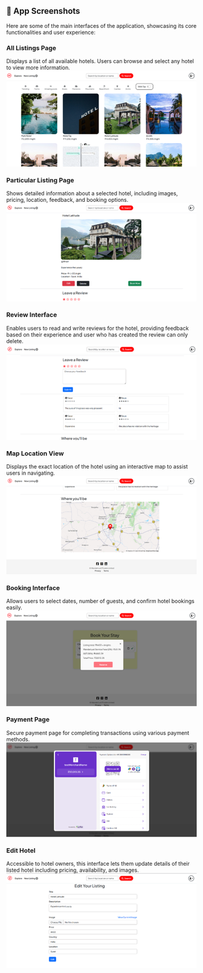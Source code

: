 ## 📸 App Screenshots

Here are some of the main interfaces of the application, showcasing its core functionalities and user experience:

### All Listings Page  
Displays a list of all available hotels. Users can browse and select any hotel to view more information.  
![All Listings](assets/screenshots/Screenshot%202025-07-13%20214259.png)

### Particular Listing Page  
Shows detailed information about a selected hotel, including images, pricing, location, feedback, and booking options.  
![Particular Listing](assets/screenshots/Screenshot%202025-07-13%20214330.png)

### Review Interface  
Enables users to read and write reviews for the hotel, providing feedback based on their experience and user who has created the review can only delete.  
![Review](assets/screenshots/Screenshot%202025-07-13%20214642.png)

### Map Location View  
Displays the exact location of the hotel using an interactive map to assist users in navigating.  
![Map Location](assets/screenshots/Screenshot%202025-07-13%20214653.png)

### Booking Interface  
Allows users to select dates, number of guests, and confirm hotel bookings easily.  
![Booking](assets/screenshots/Screenshot%202025-07-13%20214451.png)

### Payment Page  
Secure payment page for completing transactions using various payment methods.  
![Payment](assets/screenshots/Screenshot%202025-07-13%20214521.png)

### Edit Hotel  
Accessible to hotel owners, this interface lets them update details of their listed hotel including pricing, availability, and images.  
![Edit Hotel](assets/screenshots/Screenshot%202025-07-13%20214418.png)
